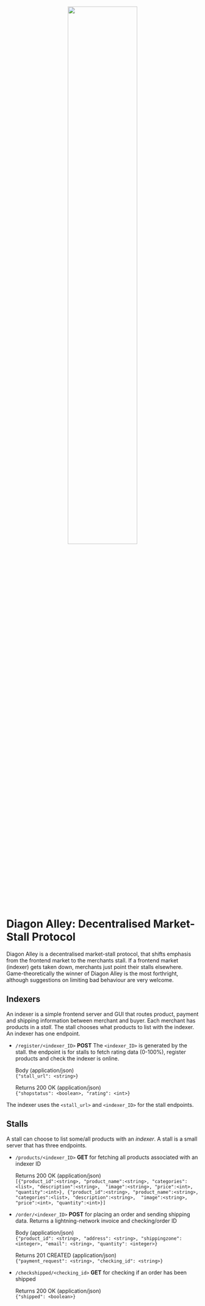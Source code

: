  <br/>
<p align="center">
  <img src="https://i.imgur.com/SuoAxtp.png" width="60%">
</p>


# Diagon Alley: Decentralised Market-Stall Protocol
Diagon Alley is a decentralised market-stall protocol, that shifts emphasis from the frontend market to the merchants stall. If a frontend market (indexer) gets taken down, merchants just point their stalls elsewhere. Game-theoretically the winner of Diagon Alley is the most forthright, although suggestions on limiting bad behaviour are very welcome.

## Indexers
An indexer is a simple frontend server and GUI that routes product, payment and shipping information between merchant and buyer. Each merchant has products in a *stall*. The stall chooses what products to list with the indexer. An indexer has one endpoint.  

* `/register/<indexer_ID>` **POST** The `<indexer_ID>` is generated by the stall. the endpoint is for stalls to fetch rating data (0-100%), register products and check the indexer is online. 

  Body (application/json)<br/>
  ```{"stall_url": <string>}```
  
  Returns 200 OK (application/json)<br/>
  ```{"shopstatus": <boolean>, "rating": <int>}```
  
The indexer uses the `<stall_url>` and `<indexer_ID>` for the stall endpoints.

## Stalls
A stall can choose to list some/all products with an *indexer*. A stall is a small server that has three endpoints.

* `/products/<indexer_ID>` **GET** for fetching all products associated with an indexer ID
  
  Returns 200 OK (application/json)<br/>
  ```[{"product_id":<string>, "product_name":<string>, "categories":<list>, "description":<string>,  "image":<string>, "price":<int>, "quantity":<int>}, {"product_id":<string>, "product_name":<string>, "categories":<list>, "description":<string>,  "image":<string>, "price":<int>, "quantity":<int>}]```


* `/order/<indexer_ID>` **POST** for placing an order and sending shipping data. Returns a lightning-network invoice and checking/order ID

  Body (application/json)<br/>
  ```{"product_id": <string>, "address": <string>, "shippingzone": <integer>, "email": <string>, "quantity": <integer>}```
  
  Returns 201 CREATED (application/json)<br/>
  ```{"payment_request": <string>, "checking_id": <string>}```
  
* `/checkshipped/<checking_id>` **GET** for checking if an order has been shipped

  Returns 200 OK (application/json)<br/>
  ```{"shipped": <boolean>}```





